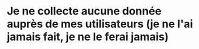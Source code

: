 #  Je ne collecte aucune donnée auprès de mes utilisateurs (je ne l'ai jamais fait, je ne le ferai jamais)
